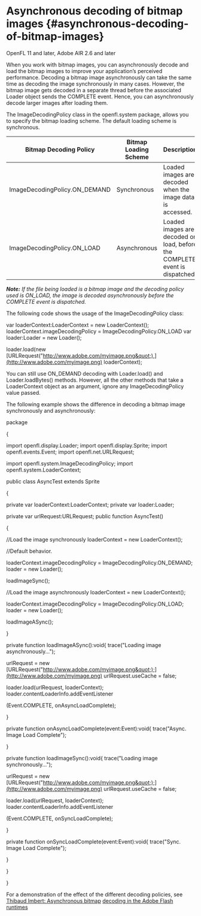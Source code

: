 # Asynchronous decoding of bitmap images {#asynchronous-decoding-of-bitmap-images}

OpenFL 11 and later, Adobe AIR 2.6 and later

When you work with bitmap images, you can asynchronously decode and load the bitmap images to improve your application’s perceived performance. Decoding a bitmap image asynchronously can take the same time as decoding the image synchronously in many cases. However, the bitmap image gets decoded in a separate thread before the associated Loader object sends the COMPLETE event. Hence, you can asynchronously decode larger images after loading them.

The ImageDecodingPolicy class in the openfl.system package, allows you to specify the bitmap loading scheme. The default loading scheme is synchronous.

| **Bitmap Decoding Policy** | **Bitmap Loading Scheme** | **Description** |
| --- | --- | --- |
| ImageDecodingPolicy.ON_DEMAND | Synchronous | Loaded images are decoded when the image data is accessed. |
| ImageDecodingPolicy.ON_LOAD | Asynchronous | Loaded images are decoded on load, before the COMPLETE event is dispatched. |

**_Note:_** _If the file being loaded is a bitmap image and the decoding policy used is ON_LOAD, the image is decoded asynchronously before the COMPLETE event is dispatched._

The following code shows the usage of the ImageDecodingPolicy class:

var loaderContext:LoaderContext = new LoaderContext(); loaderContext.imageDecodingPolicy = ImageDecodingPolicy.ON_LOAD var loader:Loader = new Loader();

loader.load(new [URLRequest(&quot;http://www.adobe.com/myimage.png&quot;),](http://www.adobe.com/myimage.png) loaderContext);

You can still use ON_DEMAND decoding with Loader.load() and Loader.loadBytes() methods. However, all the other methods that take a LoaderContext object as an argument, ignore any ImageDecodingPolicy value passed.

The following example shows the difference in decoding a bitmap image synchronously and asynchronously:

package

{

import openfl.display.Loader; import openfl.display.Sprite; import openfl.events.Event; import openfl.net.URLRequest;

import openfl.system.ImageDecodingPolicy; import openfl.system.LoaderContext;

public class AsyncTest extends Sprite

{

private var loaderContext:LoaderContext; private var loader:Loader;

private var urlRequest:URLRequest; public function AsyncTest()

{

//Load the image synchronously loaderContext = new LoaderContext();

//Default behavior.

loaderContext.imageDecodingPolicy = ImageDecodingPolicy.ON_DEMAND; loader = new Loader();

loadImageSync();

//Load the image asynchronously loaderContext = new LoaderContext();

loaderContext.imageDecodingPolicy = ImageDecodingPolicy.ON_LOAD; loader = new Loader();

loadImageASync();

}

private function loadImageASync():void{ trace(&quot;Loading image asynchronously...&quot;);

urlRequest = new [URLRequest(&quot;http://www.adobe.com/myimage.png&quot;);](http://www.adobe.com/myimage.png) urlRequest.useCache = false;

loader.load(urlRequest, loaderContext); loader.contentLoaderInfo.addEventListener

(Event.COMPLETE, onAsyncLoadComplete);

}

private function onAsyncLoadComplete(event:Event):void{ trace(&quot;Async. Image Load Complete&quot;);

}

private function loadImageSync():void{ trace(&quot;Loading image synchronously...&quot;);

urlRequest = new [URLRequest(&quot;http://www.adobe.com/myimage.png&quot;);](http://www.adobe.com/myimage.png) urlRequest.useCache = false;

loader.load(urlRequest, loaderContext); loader.contentLoaderInfo.addEventListener

(Event.COMPLETE, onSyncLoadComplete);

}

private function onSyncLoadComplete(event:Event):void{ trace(&quot;Sync. Image Load Complete&quot;);

}

}

}

For a demonstration of the effect of the different decoding policies, see [Thibaud Imbert: Asynchronous bitmap](http://www.bytearray.org/?p=2931) [decoding in the Adobe Flash runtimes](http://www.bytearray.org/?p=2931)